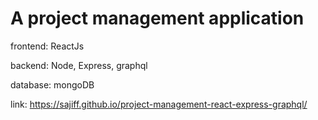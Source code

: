 # A project management application
frontend: ReactJs

backend: Node, Express, graphql

database: mongoDB

link: https://sajiff.github.io/project-management-react-express-graphql/
